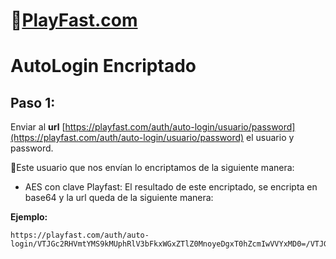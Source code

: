 # 👾[PlayFast.com](https://PlayFast.com) 
# AutoLogin Encriptado


## Paso 1:
Enviar al **url** [https://playfast.com/auth/auto-login/usuario/password](https://playfast.com/auth/auto-login/usuario/password) el usuario y password.
 
🔐Este usuario que nos envían lo encriptamos de la siguiente manera:

- AES con clave Playfast:
El resultado de este encriptado, se encripta en base64 y la url queda de la siguiente manera:

**Ejemplo:**

```
https://playfast.com/auth/auto-login/VTJGc2RHVmtYMS9kMUphRlV3bFkxWGxZTlZ0MnoyeDgxT0hZcmIwVVYxMD0=/VTJGc2RHVmtYMTg2QjF4Y1lwTzQwdmNKNy94Zk5oNzkxeHFucHN2U3Y1MD0=

```
